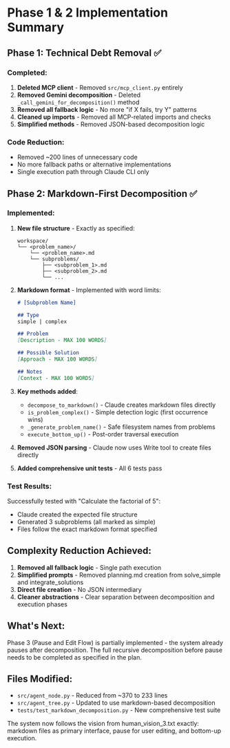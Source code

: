 # Phase 1 & 2 Implementation Summary

## Phase 1: Technical Debt Removal ✅

### Completed:
1. **Deleted MCP client** - Removed `src/mcp_client.py` entirely
2. **Removed Gemini decomposition** - Deleted `_call_gemini_for_decomposition()` method
3. **Removed all fallback logic** - No more "if X fails, try Y" patterns
4. **Cleaned up imports** - Removed all MCP-related imports and checks
5. **Simplified methods** - Removed JSON-based decomposition logic

### Code Reduction:
- Removed ~200 lines of unnecessary code
- No more fallback paths or alternative implementations
- Single execution path through Claude CLI only

## Phase 2: Markdown-First Decomposition ✅

### Implemented:
1. **New file structure** - Exactly as specified:
   ```
   workspace/
   └── <problem_name>/
       └── <problem_name>.md
       └── subproblems/
           ├── <subproblem_1>.md
           ├── <subproblem_2>.md
           └── ...
   ```

2. **Markdown format** - Implemented with word limits:
   ```markdown
   # [Subproblem Name]
   
   ## Type
   simple | complex
   
   ## Problem
   [Description - MAX 100 WORDS]
   
   ## Possible Solution
   [Approach - MAX 100 WORDS]
   
   ## Notes
   [Context - MAX 100 WORDS]
   ```

3. **Key methods added**:
   - `decompose_to_markdown()` - Claude creates markdown files directly
   - `is_problem_complex()` - Simple detection logic (first occurrence wins)
   - `_generate_problem_name()` - Safe filesystem names from problems
   - `execute_bottom_up()` - Post-order traversal execution

4. **Removed JSON parsing** - Claude now uses Write tool to create files directly

5. **Added comprehensive unit tests** - All 6 tests pass

### Test Results:
Successfully tested with "Calculate the factorial of 5":
- Claude created the expected file structure
- Generated 3 subproblems (all marked as simple)
- Files follow the exact markdown format specified

## Complexity Reduction Achieved:

1. **Removed all fallback logic** - Single path execution
2. **Simplified prompts** - Removed planning.md creation from solve_simple and integrate_solutions
3. **Direct file creation** - No JSON intermediary
4. **Cleaner abstractions** - Clear separation between decomposition and execution phases

## What's Next:

Phase 3 (Pause and Edit Flow) is partially implemented - the system already pauses after decomposition. The full recursive decomposition before pause needs to be completed as specified in the plan.

## Files Modified:
- `src/agent_node.py` - Reduced from ~370 to 233 lines
- `src/agent_tree.py` - Updated to use markdown-based decomposition
- `tests/test_markdown_decomposition.py` - New comprehensive test suite

The system now follows the vision from human_vision_3.txt exactly: markdown files as primary interface, pause for user editing, and bottom-up execution.